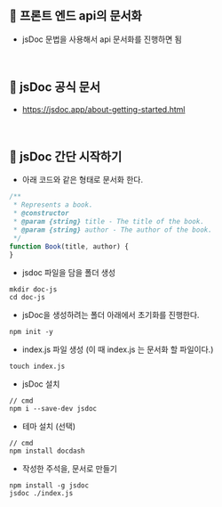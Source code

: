 📌 프론트 엔드 api의 문서화
-
* jsDoc 문법을 사용해서 api 문서화를 진행하면 됨


<br/>

📌 jsDoc 공식 문서
-
* <https://jsdoc.app/about-getting-started.html>


<br/>


📌 jsDoc 간단 시작하기
-
* 아래 코드와 같은 형태로 문서화 한다.
```javascript
/**
 * Represents a book.
 * @constructor
 * @param {string} title - The title of the book.
 * @param {string} author - The author of the book.
 */
function Book(title, author) {
}
```
* jsdoc 파일을 담을 폴더 생성
```text
mkdir doc-js
cd doc-js
```
* jsDoc을 생성하려는 폴더 아래에서 초기화를 진행한다.
```text
npm init -y
```

* index.js 파일 생성 (이 때 index.js 는 문서화 할 파일이다.)
```text
touch index.js
```


* jsDoc 설치
```text
// cmd
npm i --save-dev jsdoc
```

* 테마 설치 (선택)
```text
// cmd
npm install docdash
```

* 작성한 주석을, 문서로 만들기
```text
npm install -g jsdoc
jsdoc ./index.js 
```



